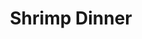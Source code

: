 ---
title: "Shrimp Dinner"
price: "$15.00"
category: "Dinner"
img: "src/images/menu/burrito.jpg"
desc: "Crispy, golden fried, and cooked to perfection. Served with coktail sauce and lemon wedge"
---